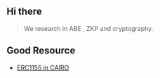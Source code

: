 ## Hi there 

> We research in ABE , ZKP and cryptography.

## Good Resource

- [ERC1155 in CAIRO](https://docs.openzeppelin.com/contracts-cairo/0.12.0/erc1155)
